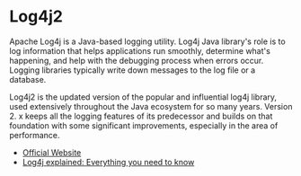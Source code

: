 # Log4j2

Apache Log4j is a Java-based logging utility. Log4j Java library's role is to log information that helps applications run smoothly, determine what's happening, and help with the debugging process when errors occur. Logging libraries typically write down messages to the log file or a database.

Log4j2 is the updated version of the popular and influential log4j library, used extensively throughout the Java ecosystem for so many years. Version 2. x keeps all the logging features of its predecessor and builds on that foundation with some significant improvements, especially in the area of performance.

- [Official Website](https://logging.apache.org/log4j/2.x/manual/configuration.html)
- [Log4j explained: Everything you need to know](https://www.techtarget.com/whatis/feature/Log4j-explained-Everything-you-need-to-know)
